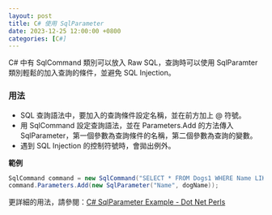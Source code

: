 ```yaml
---
layout: post
title: C# 使用 SqlParameter
date: 2023-12-25 12:00:00 +0800
categories: [C#]
---
```


C# 中有 SqlCommand 類別可以放入 Raw SQL，查詢時可以使用 SqlParamter 類別輕鬆的加入查詢的條件，並避免 SQL Injection。

### 用法

- SQL 查詢語法中，要加入的查詢條件設定名稱，並在前方加上 @ 符號。
- 用 SqlCommand 設定查詢語法，並在 Parameters.Add 的方法傳入 SqlParameter，第一個參數為查詢條件的名稱，第二個參數為查詢的變數。
- 遇到 SQL Injection 的控制符號時，會拋出例外。

**範例**

``` cs
SqlCommand command = new SqlCommand("SELECT * FROM Dogs1 WHERE Name LIKE @Name", connection)
command.Parameters.Add(new SqlParameter("Name", dogName));
```

更詳細的用法，請參閱：[C# SqlParameter Example - Dot Net Perls](https://www.dotnetperls.com/sqlparameter)